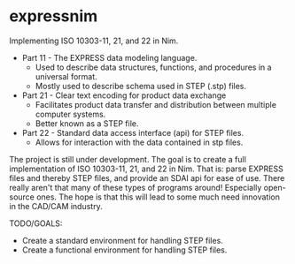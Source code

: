 # expressnim
Implementing ISO 10303-11, 21, and 22 in Nim.
  + Part 11 - The EXPRESS data modeling language.
    * Used to describe data structures, functions, and procedures in a universal format.
    * Mostly used to describe schema used in STEP (.stp) files.
  + Part 21 - Clear text encoding for product data exchange
    * Facilitates product data transfer and distribution between multiple computer systems.
    * Better known as a STEP file.
  + Part 22 - Standard data access interface (api) for STEP files.
    * Allows for interaction with the data contained in stp files.
 
The project is still under development.
The goal is to create a full implementation of ISO 10303-11, 21, and 22 in Nim.
That is: parse EXPRESS files and thereby STEP files, and provide an SDAI api for
ease of use.
There really aren't that many of these types of programs around! Especially
open-source ones.
The hope is that this will lead to some much need innovation in the CAD/CAM
industry.

TODO/GOALS:
  + Create a standard environment for handling STEP files.
  + Create a functional environment for handling STEP files.
